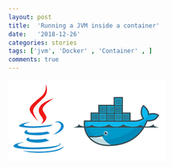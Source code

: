 ```yaml
---
layout: post
title:  'Running a JVM inside a container'
date:   '2018-12-26'
categories: stories
tags: ['jvm', 'Docker' , 'Container' , ]
comments: true
---
```



<div class="image">
    <a href="/public/img/index.png">
        <img alt="'Java and Docker' tab" src="/public/img/index.png" />
    </a>
</div>
